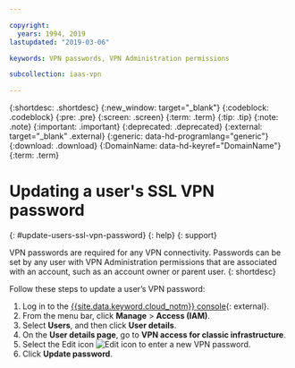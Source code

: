 ```yaml
---

copyright:
  years: 1994, 2019
lastupdated: "2019-03-06"

keywords: VPN passwords, VPN Administration permissions

subcollection: iaas-vpn

---
```


{:shortdesc: .shortdesc}
{:new_window: target="_blank"}
{:codeblock: .codeblock}
{:pre: .pre}
{:screen: .screen}
{:term: .term}
{:tip: .tip}
{:note: .note}
{:important: .important}
{:deprecated: .deprecated}
{:external: target="_blank" .external}
{:generic: data-hd-programlang="generic"}
{:download: .download}
{:DomainName: data-hd-keyref="DomainName"}
{:term: .term}

# Updating a user's SSL VPN password
{: #update-users-ssl-vpn-password}
{: help}
{: support}

VPN passwords are required for any VPN connectivity. Passwords can be set by any user with VPN Administration permissions that are associated with an account, such as an account owner or parent user.
{: shortdesc}

Follow these steps to update a user’s VPN password:

1. Log in to the [{{site.data.keyword.cloud_notm}} console](https://{DomainName}/){: external}.
1. From the menu bar, click **Manage** &gt; **Access (IAM)**.
1. Select **Users**, and then click **User details**.
1. On the **User details page**, go to **VPN access for classic infrastructure**.
1. Select the Edit icon ![Edit icon](../images/icon_write.svg) to enter a new VPN password.
1. Click **Update password**.
